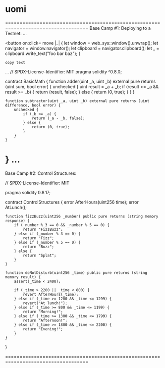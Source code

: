 # uomi
===================================================================================
Base Camp #1: Deploying to a Testnet:
...

<button
    on:click= move |_| {
        let window = web_sys::window().unwrap();
        let navigator = window.navigator();
        let clipboard = navigator.clipboard();
        let _ = clipboard.write_text("foo bar baz");
    }
>
    copy text
</button>
... // SPDX-License-Identifier: MIT
pragma solidity ^0.8.0;

contract BasicMath {
    function adder(uint _a, uint _b) external pure returns (uint sum, bool error) {
        unchecked {
            uint result = _a + _b;
            if (result >= _a && result >= _b) {
                return (result, false);
            } else {
                return (0, true);
            }
        }
    }

    function subtractor(uint _a, uint _b) external pure returns (uint difference, bool error) {
        unchecked {
            if (_b <= _a) {
                return (_a - _b, false);
            } else {
                return (0, true);
            }
        }
    }
}
...
===================================================================================

Base Camp #2: Control Structures:

// SPDX-License-Identifier: MIT

pragma solidity 0.8.17;

contract ControlStructures {
    error AfterHours(uint256 time);
    error AtLunch();

    function fizzBuzz(uint256 _number) public pure returns (string memory response) {
        if (_number % 3 == 0 && _number % 5 == 0) {
            return "FizzBuzz";
        } else if (_number % 3 == 0) {
            return "Fizz";
        } else if (_number % 5 == 0) {
            return "Buzz";
        } else {
            return "Splat";
        }
    }

    function doNotDisturb(uint256 _time) public pure returns (string memory result) {
        assert(_time < 2400);

        if (_time > 2200 || _time < 800) {
            revert AfterHours(_time);
        } else if (_time >= 1200 && _time <= 1299) {
            revert("At lunch!");
        } else if (_time >= 800 && _time <= 1199) {
            return "Morning!";
        } else if (_time >= 1300 && _time <= 1799) {
            return "Afternoon!";
        } else if (_time >= 1800 && _time <= 2200) {
            return "Evening!";
        }
    }
}

===================================================================================
